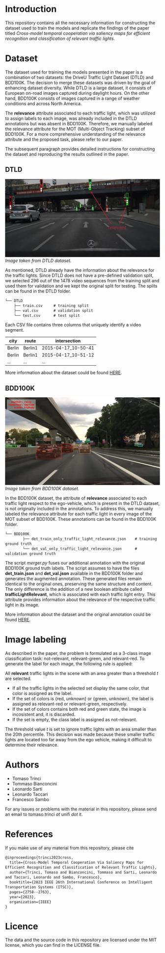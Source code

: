 # Introduction
This repository contains all the necessary information for constructing the dataset used to train the models and replicate the findings of the paper titled *Cross-model temporal cooperation via saliency maps for efficient recognition and classification of relevant traffic lights*.

# Dataset
The dataset used for training the models presented in the paper is a combination of two datasets: the DriveU Traffic Light Dataset (DTLD) and BDD100K. The decision to merge these datasets was driven by the goal of enhancing dataset diversity. While DTLD is a large dataset, it consists of European on-road images captured during daylight hours. On the other hand, BDD100K consists of images captured in a range of weather conditions and across North America.

The **relevance** attribute associated to each traffic light, which was utilized to assign labels to each image, was already included in the DTLD annotations but was absent in BDD100K. Therefore, we manually labeled the relevance attribute for the MOT (Multi-Object Tracking) subset of BDD100K. For a more comprehensive understanding of the relevance attribute and the proposed task, please refer to our paper.

The subsequent paragraph provides detailed instructions for constructing the dataset and reproducing the results outlined in the paper.


## DTLD
<p>
	<img src="/src/DTLD.jpg" alt="DTLD">
	<em>Image taken from DTLD dataset.</em>
</p>

As mentioned, DTLD already have the information about the relevance for the traffic lights. Since DTLD does not have a pre-defined validation split, we selected 296 out of the 1478 video sequences from the training split and used them for validation and we kept the original split for testing. The splits can be found in the DTLD folder.
    
    └── DTLD              
        ├── train.csv     # training split
        ├── val.csv       # validation split
        └── test.csv      # test split

Each CSV file contains three columns that uniquely identify a video segment. 

| city   	| route   	| intersection        	|
|--------	|---------	|---------------------	|
| Berlin 	| Berlin1 	| 2015-04-17_10-50-41 	|
| Berlin 	| Berlin1 	| 2015-04-17_10-51-12 	|
| ...    	| ...     	| ...                 	|

More information about the dataset could be found [HERE](https://www.uni-ulm.de/in/iui-drive-u/projekte/driveu-traffic-light-dataset/). 

## BDD100K
<p>
	<img src="/src/BDD.png" alt="BDD100k">
	<em>Image taken from BDD100K dataset.</em>
</p>

In the BDD100K dataset, the attribute of **relevance** associated to each traffic light respect to the ego-vehicle, which is present in the DTLD dataset, is not originally included in the annotations. To address this, we manually labeled the relevance attribute for each traffic light in every image of the MOT subset of BDD100K. These annotations can be found in the BDD100K folder.

	└── BDD100K             
	        ├── det_train_only_traffic_light_relevance.json    # training ground truth
	        └── det_val_only_traffic_light_relevance.json      # validation ground truth

The script *merger.py* fuses our additional annotation with the original BDD100K ground truth labels. The script assumes to have the files **det_train.json** and **det_val.json** available in the BDD100K folder and generates the augmented annotation. These generated files remain identical to the original ones, preserving the same structure and content. The only difference is the addition of a new boolean attribute called **trafficLightRelevant**, which is associated with each traffic light entry. This attribute provides information about the relevance of the respective traffic light in its image.

More information about the dataset and the original annotation could be found [HERE](https://www.vis.xyz/bdd100k/). 

# Image labeling
As described in the paper, the problem is formulated as a 3-class image classification task: not-relevant, relevant-green, and relevant-red. To generate the label for each image, the following rule is applied:

All **relevant** traffic lights in the scene with an area greater than a threshold $t$ are selected.
* If all the traffic lights in the selected set display the same color, that color is assigned as the label.
* If the set of colors is {red, unknown} or {green, unknown}, the label is assigned as relevant-red or relevant-green, respectively.
* If the set of colors contains both red and green state, the image is incosistent and, it is discarded.
* If the set is empty, the class label is assigned as not-relevant.

The threshold value $t$ is set to ignore traffic lights with an area smaller than the 20th percentile. This decision was made because these smaller traffic lights are located too far away from the ego vehicle, making it difficult to determine their relevance.

# Authors
- Tomaso Trinci
- Tommaso Bianconcini
- Leonardo Sarti
- Leonardo Taccari
- Francesco Sambo
  
For any issues or problems with the material in this repository, please send an email to tomaso.trinci *at* unifi *dot* it.

# References
If you make use of any material from this repository, please cite
```
@inproceedings{trinci2023cross,
  title={Cross-Model Temporal Cooperation Via Saliency Maps for Efficient Recognition and Classification of Relevant Traffic Lights},
  author={Trinci, Tomaso and Bianconcini, Tommaso and Sarti, Leonardo and Taccari, Leonardo and Sambo, Francesco},
  booktitle={2023 IEEE 26th International Conference on Intelligent Transportation Systems (ITSC)},
  pages={2758--2763},
  year={2023},
  organization={IEEE}
}
```
# Licence
The data and the source code in this repository are licensed under the MIT license, which you can find in the LICENSE file.
